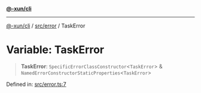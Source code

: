 [**@-xun/cli**](../../../README.md)

***

[@-xun/cli](../../../README.md) / [src/error](../README.md) / TaskError

# Variable: TaskError

> **TaskError**: `SpecificErrorClassConstructor`\<`TaskError`\> & `NamedErrorConstructorStaticProperties`\<`TaskError`\>

Defined in: [src/error.ts:7](https://github.com/Xunnamius/cli-utils/blob/c0def9bfc356e611437328d29969b8140f590f52/src/error.ts#L7)
